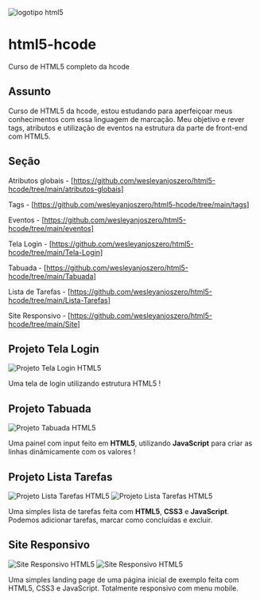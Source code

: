 ![logotipo html5](./image/html5-240.png)

# html5-hcode
Curso de HTML5 completo da hcode

## Assunto
Curso de HTML5 da hcode, estou estudando para aperfeiçoar meus conhecimentos com essa linguagem de marcação. Meu objetivo e rever tags, atributos e utilização de eventos na estrutura da parte de front-end com HTML5.

## Seção
Atributos globais - [https://github.com/wesleyanjoszero/html5-hcode/tree/main/atributos-globais]

Tags - [https://github.com/wesleyanjoszero/html5-hcode/tree/main/tags]

Eventos - [https://github.com/wesleyanjoszero/html5-hcode/tree/main/eventos]

Tela Login - [https://github.com/wesleyanjoszero/html5-hcode/tree/main/Tela-Login]

Tabuada - [https://github.com/wesleyanjoszero/html5-hcode/tree/main/Tabuada]

Lista de Tarefas - [https://github.com/wesleyanjoszero/html5-hcode/tree/main/Lista-Tarefas]

Site Responsivo - [https://github.com/wesleyanjoszero/html5-hcode/tree/main/Site]

## Projeto Tela Login
![Projeto Tela Login HTML5](./image/Tela-Login.png)

Uma tela de login utilizando estrutura HTML5 !

## Projeto Tabuada
![Projeto Tabuada HTML5](./image/Tabuada.png)

Uma painel com input feito em __HTML5__, utilizando __JavaScript__ para criar as linhas dinâmicamente com os valores !

## Projeto Lista Tarefas
![Projeto Lista Tarefas HTML5](./image/lista-tarefa-1.png)
![Projeto Lista Tarefas HTML5](./image/lista-tarefa-2.png)

Uma simples lista de tarefas feita com __HTML5__, __CSS3__ e __JavaScript__. Podemos adicionar tarefas, marcar como concluídas e excluir.

## Site Responsivo
![Site Responsivo HTML5](./image/lista-tarefa-1.png)
![Site Responsivo HTML5](./image/lista-tarefa-2.png)

Uma simples landing page de uma página inicial de exemplo feita com HTML5, CSS3 e JavaScript. Totalmente responsivo com menu mobile. 
